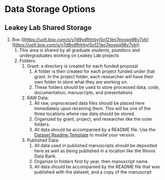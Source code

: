 # Data Storage Options

## Leakey Lab Shared Storage
1. Box ([https://uofi.box.com/s/y7d9vdfhtrbyj5o121eo7eovpq98v7yb](https://uofi.box.com/s/y7d9vdfhtrbyj5o121eo7eovpq98v7yb))
    1. This area is shared by all graduate students, postdocs and undergraduates working on Leakey Lab projects
    2. Folders:
        1. Grant: a directory is created for each funded proposal
            1. A folder is then created for each project funded under that grant. In the project folder, each researcher will have their own folder to store what they are working on.
            2. These folders should be used to store processed data, code, documentation, manuscripts, and presentations
        2. RAW Data:
            1. All raw, unprocessed data files should be placed here immediately upon receiving them. This will be one of the three locations where raw data should be stored.
            2. Organized by grant, project, and researcher like the outer folders.
            3. All data should be accompanied by a README file. Use the [Dataset Readme Template](https://github.com/leakey-lab/new-member-onboarding/blob/main/Data-Management/README_DATASET_template.txt) to model your version.
        3. Published Data:
            1. All data used in published manuscripts should be deposited here as well as being published in a location like the Illinois Data Bank.
            2. Organize in folders first by year, then manuscript name.
            3. All data should be accompanied by the README file that was published with the dataset, and a copy of the manuscript
